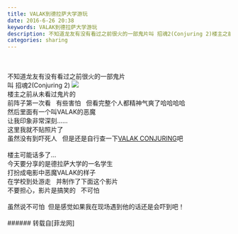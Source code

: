 ```yaml
---
title: VALAK到德拉萨大学游玩
date: 2016-6-26 20:38
keywords: VALAK到德拉萨大学游玩
description: 不知道龙友有没有看过之前很火的一部鬼片叫 招魂2(Conjuring 2)楼主之前从未看过鬼片的前阵子第一次看   有些害怕   但看完整个人都精神气爽了哈哈哈哈然后里面有一个叫VALAK的恶魔让我印象非常深刻……这里我就不贴照片了虽然没有到吓死人   但是还是自行查一下VALAK CONJURING吧楼主可能话多了…今天要分享的是德拉萨大学的一名学生打扮成电影中恶魔VALAK的样子在学校到处游走   并制作了下面这个影片不要担心，影片是搞笑的   不可怕$('flv_tFo').innerHTML=(mobileplayer() ? "<iframe height='375' width='500' src='http://www.youtube.com/embed/Gv8beKVUzvY' frameborder=0 allowfullscreen></iframe>" : AC_FL_RunContent('width', '500', 'height', '375', 'allowNetworking', 'internal', 'allowScriptAccess', 'never', 'src', 'http://www.youtube.com/v/Gv8beKVUzvY&hl=zh_CN&fs=1', 'quality', 'high', 'bgcolor', '#ffffff', 'wmode', 'transparent', 'allowfullscreen', 'true'));虽然说不可怕  但是感觉如果我在现场遇到他的话还是会吓到吧！
categories: sharing
---
```

<td class="t_f" id="postmessage_355044">

<br/>
<br/>
不知道龙友有没有看过之前很火的一部鬼片<br/>
叫 招魂2(Conjuring 2)

<img aid="359105" data-cf-modified-cb3d4f2fda87f9fb6f0fd8b3-="" file="data/attachment/forum/201606/26/204050hsb2zk0wsgdfzlhw.jpg.thumb.jpg" id="aimg_359105" inpost="1" onclick="" onmouseover="" src="http://www.flw.ph/data/attachment/forum/201606/26/204050hsb2zk0wsgdfzlhw.jpg" style="cursor:pointer" zoomfile="data/attachment/forum/201606/26/204050hsb2zk0wsgdfzlhw.jpg"/>


<br/>
楼主之前从未看过鬼片的<br/>
前阵子第一次看   有些害怕   但看完整个人都精神气爽了哈哈哈哈<br/>
然后里面有一个叫VALAK的恶魔<br/>
让我印象非常深刻……<br/>
这里我就不贴照片了<br/>
虽然没有到吓死人   但是还是自行查一下<u>VALAK CONJURING</u>吧<br/>
<br/>
楼主可能话多了…<br/>
今天要分享的是德拉萨大学的一名学生<br/>
打扮成电影中恶魔VALAK的样子<br/>
在学校到处游走   并制作了下面这个影片<br/>
不要担心，影片是搞笑的   不可怕<br/>
<span id="flv_tFo"></span><script reload="1" type="cb3d4f2fda87f9fb6f0fd8b3-text/javascript">$('flv_tFo').innerHTML=(mobileplayer() ? "<iframe height='375' width='500' src='http://www.youtube.com/embed/Gv8beKVUzvY' frameborder=0 allowfullscreen></iframe>" : AC_FL_RunContent('width', '500', 'height', '375', 'allowNetworking', 'internal', 'allowScriptAccess', 'never', 'src', 'http://www.youtube.com/v/Gv8beKVUzvY&hl=zh_CN&fs=1', 'quality', 'high', 'bgcolor', '#ffffff', 'wmode', 'transparent', 'allowfullscreen', 'true'));</script><br/>
虽然说不可怕  但是感觉如果我在现场遇到他的话还是会吓到吧！<br/>
<br/>
</td>
###### 转载自[菲龙网]